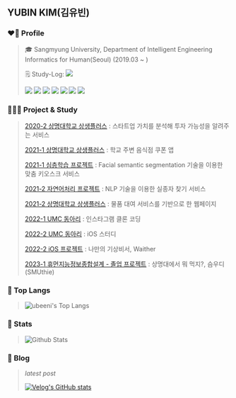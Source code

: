 ## YUBIN KIM(김유빈)

### ❤️‍🔥 Profile
> 🎓 Sangmyung University, Department of Intelligent Engineering Informatics for Human(Seoul) (2019.03 ~ )
> 
> 🗒 Study-Log: <a href="https://velog.io/@ubeeni"><img src="http://img.shields.io/badge/velog-20C997?style=round-square&logo=Velog&logoColor=white&link=https://velog.io/@ubeeni"/></a> 
>
> <img src="https://img.shields.io/badge/Swift-F05138?style=round-square&logo=Swift&logoColor=white"> <img src="https://img.shields.io/badge/iOS-000000?style=round-square&logo=iOS&logoColor=white"> 
> <img src="https://img.shields.io/badge/Python-3766AB?style=round-square&logo=Python&logoColor=white"> <img src="https://img.shields.io/badge/C-A8B9CC?style=round-square&logo=C&logoColor=white"> <img src="https://img.shields.io/badge/MySQL-4479A1?style=round-square&logo=MySQL&logoColor=white"> <img src="https://img.shields.io/badge/GitHub-181717?style=round-square&logo=GitHub&logoColor=white"> <img src="https://img.shields.io/badge/Figma-F24E1E?style=round-square&logo=Figma&logoColor=white">

### 👩🏻‍💻 Project & Study
> [2020-2 상명대학교 상생플러스](https://github.com/ubeeni/DATA_IS_FUTURE) : 스타트업 가치를 분석해 투자 가능성을 알려주는 서비스
>
> [2021-1 상명대학교 상생플러스](https://github.com/ubeeni/DBDBdeep) : 학교 주변 음식점 쿠폰 앱
>
> [2021-1 심층학습 프로젝트](https://github.com/ubeeni/sk_labs) : Facial semantic segmentation 기술을 이용한 맞춤 키오스크 서비스
>
> [2021-2 자연어처리 프로젝트](https://github.com/ubeeni/NLP_teamproject) : NLP 기술을 이용한 실종자 찾기 서비스
>
> [2021-2 상명대학교 상생플러스](https://github.com/ubeeni/we.borrow) : 물품 대여 서비스를 기반으로 한 웹페이지
>
> [2022-1 UMC 동아리](https://github.com/ubeeni/UMC-iOS) : 인스타그램 클론 코딩 
>
> [2022-2 UMC 동아리](https://github.com/ubeeni/iOS_A) : iOS 스터디
>
> [2022-2 iOS 프로젝트](https://github.com/ubeeni/Waither-FE) : 나만의 기상비서, Waither
> 
> [2023-1 휴먼지능정보종합설계 - 졸업 프로젝트](https://github.com/SMUthie/SMUthie-FE) : 상명대에서 뭐 먹지?, 슴우디(SMUthie)

### 👑 Top Langs
>![ubeeni's Top Langs](https://github-readme-stats.vercel.app/api/top-langs/?username=ubeeni&layout=compact&theme=dracula)

### 💫 Stats
>![Github Stats](https://github-readme-stats.vercel.app/api?username=ubeeni&layout=compact&theme=dracula)

### 💬 Blog
> _latest post_
>
> [![Velog's GitHub stats](https://velog-readme-stats.vercel.app/api?name=ubeeni&color=dark)](https://velog.io/@ubeeni) 
